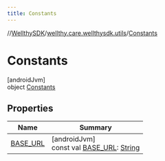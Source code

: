 ```yaml
---
title: Constants
---
```

//[WellthySDK](../../../index.html)/[wellthy.care.wellthysdk.utils](../index.html)/[Constants](index.html)



# Constants



[androidJvm]\
object [Constants](index.html)



## Properties


| Name | Summary |
|---|---|
| [BASE_URL](-b-a-s-e_-u-r-l.html) | [androidJvm]<br>const val [BASE_URL](-b-a-s-e_-u-r-l.html): [String](https://kotlinlang.org/api/latest/jvm/stdlib/kotlin/-string/index.html) |

